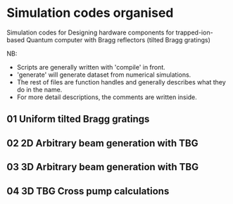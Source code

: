 # Simulation codes organised
Simulation codes for Designing hardware components for trapped-ion-based Quantum computer with Bragg reflectors (tilted Bragg gratings)

NB: 
 - Scripts are generally written with 'compile' in front.
 - 'generate' will generate dataset from numerical simulations.
 - The rest of files are function handles and generally describes what they do in the name.
 - For more detail descriptions, the comments are written inside.

## 01 Uniform tilted Bragg gratings
## 02 2D Arbitrary beam generation with TBG
## 03 3D Arbitrary beam generation with TBG
## 04 3D TBG Cross pump calculations